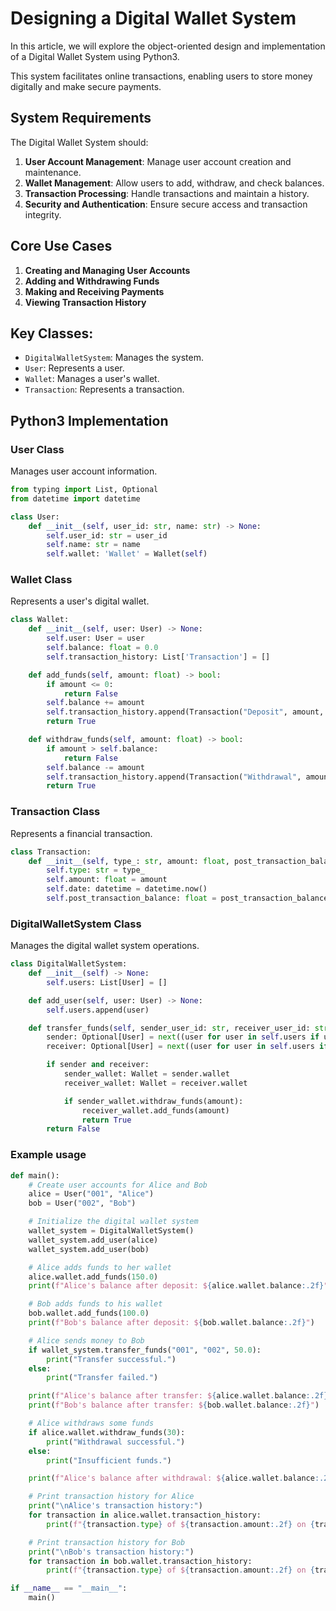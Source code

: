 # Designing a Digital Wallet System

In this article, we will explore the object-oriented design and implementation of a Digital Wallet System using Python3. 

This system facilitates online transactions, enabling users to store money digitally and make secure payments.

## System Requirements

The Digital Wallet System should:

1. **User Account Management**: Manage user account creation and maintenance.
2. **Wallet Management**: Allow users to add, withdraw, and check balances.
3. **Transaction Processing**: Handle transactions and maintain a history.
4. **Security and Authentication**: Ensure secure access and transaction integrity.

## Core Use Cases

1. **Creating and Managing User Accounts**
2. **Adding and Withdrawing Funds**
3. **Making and Receiving Payments**
4. **Viewing Transaction History**

## Key Classes:
- `DigitalWalletSystem`: Manages the system.
- `User`: Represents a user.
- `Wallet`: Manages a user's wallet.
- `Transaction`: Represents a transaction.

## Python3 Implementation

### User Class

Manages user account information.

```python
from typing import List, Optional
from datetime import datetime

class User:
    def __init__(self, user_id: str, name: str) -> None:
        self.user_id: str = user_id
        self.name: str = name
        self.wallet: 'Wallet' = Wallet(self)
```
### Wallet Class
Represents a user's digital wallet.
```python
class Wallet:
    def __init__(self, user: User) -> None:
        self.user: User = user
        self.balance: float = 0.0
        self.transaction_history: List['Transaction'] = []

    def add_funds(self, amount: float) -> bool:
        if amount <= 0:
            return False
        self.balance += amount
        self.transaction_history.append(Transaction("Deposit", amount, self.balance))
        return True

    def withdraw_funds(self, amount: float) -> bool:
        if amount > self.balance:
            return False
        self.balance -= amount
        self.transaction_history.append(Transaction("Withdrawal", amount, self.balance))
        return True
```
### Transaction Class
Represents a financial transaction.
```python
class Transaction:
    def __init__(self, type_: str, amount: float, post_transaction_balance: float) -> None:
        self.type: str = type_
        self.amount: float = amount
        self.date: datetime = datetime.now()
        self.post_transaction_balance: float = post_transaction_balance

```
### DigitalWalletSystem Class
Manages the digital wallet system operations.
```python
class DigitalWalletSystem:
    def __init__(self) -> None:
        self.users: List[User] = []

    def add_user(self, user: User) -> None:
        self.users.append(user)

    def transfer_funds(self, sender_user_id: str, receiver_user_id: str, amount: float) -> bool:
        sender: Optional[User] = next((user for user in self.users if user.user_id == sender_user_id), None)
        receiver: Optional[User] = next((user for user in self.users if user.user_id == receiver_user_id), None)

        if sender and receiver:
            sender_wallet: Wallet = sender.wallet
            receiver_wallet: Wallet = receiver.wallet

            if sender_wallet.withdraw_funds(amount):
                receiver_wallet.add_funds(amount)
                return True
        return False
```
### Example usage
```python
def main():
    # Create user accounts for Alice and Bob
    alice = User("001", "Alice")
    bob = User("002", "Bob")

    # Initialize the digital wallet system
    wallet_system = DigitalWalletSystem()
    wallet_system.add_user(alice)
    wallet_system.add_user(bob)

    # Alice adds funds to her wallet
    alice.wallet.add_funds(150.0)
    print(f"Alice's balance after deposit: ${alice.wallet.balance:.2f}")

    # Bob adds funds to his wallet
    bob.wallet.add_funds(100.0)
    print(f"Bob's balance after deposit: ${bob.wallet.balance:.2f}")

    # Alice sends money to Bob
    if wallet_system.transfer_funds("001", "002", 50.0):
        print("Transfer successful.")
    else:
        print("Transfer failed.")

    print(f"Alice's balance after transfer: ${alice.wallet.balance:.2f}")
    print(f"Bob's balance after transfer: ${bob.wallet.balance:.2f}")

    # Alice withdraws some funds
    if alice.wallet.withdraw_funds(30):
        print("Withdrawal successful.")
    else:
        print("Insufficient funds.")

    print(f"Alice's balance after withdrawal: ${alice.wallet.balance:.2f}")

    # Print transaction history for Alice
    print("\nAlice's transaction history:")
    for transaction in alice.wallet.transaction_history:
        print(f"{transaction.type} of ${transaction.amount:.2f} on {transaction.date.strftime('%Y-%m-%d %H:%M:%S')} - Balance: ${transaction.post_transaction_balance:.2f}")

    # Print transaction history for Bob
    print("\nBob's transaction history:")
    for transaction in bob.wallet.transaction_history:
        print(f"{transaction.type} of ${transaction.amount:.2f} on {transaction.date.strftime('%Y-%m-%d %H:%M:%S')} - Balance: ${transaction.post_transaction_balance:.2f}")

if __name__ == "__main__":
    main()
```
